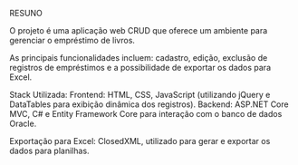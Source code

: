 RESUNO

O projeto é uma aplicação web CRUD que oferece um ambiente para gerenciar o empréstimo de livros.

As principais funcionalidades incluem: cadastro, edição, exclusão de registros de empréstimos e a possibilidade de exportar os dados para Excel.

Stack Utilizada:
Frontend: HTML, CSS, JavaScript (utilizando jQuery e DataTables para exibição dinâmica dos registros).
Backend: ASP.NET Core MVC, C# e Entity Framework Core para interação com o banco de dados Oracle.

Exportação para Excel: ClosedXML, utilizado para gerar e exportar os dados para planilhas.
